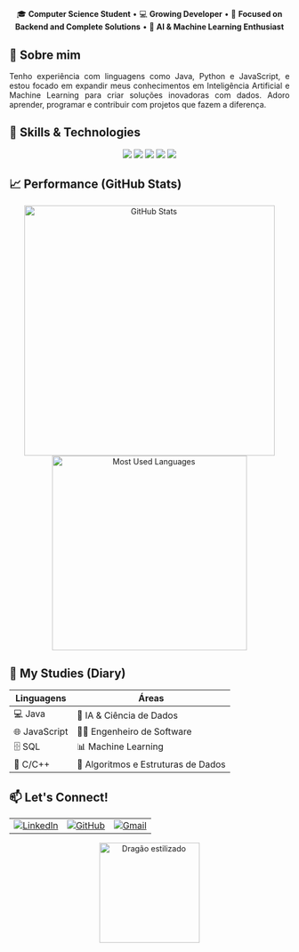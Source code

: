 <h1 align="center"> </h1>

<p align="center">
  🎓 <strong>Computer Science Student</strong> • 💻 <strong>Growing Developer</strong> • 🚀 <strong>Focused on Backend and Complete Solutions</strong> • 🤖 <strong>AI & Machine Learning Enthusiast</strong>
</p>


## 👋 Sobre mim

<p align="justify">
Tenho experiência com linguagens como Java, Python e JavaScript, e estou focado em expandir meus conhecimentos em Inteligência Artificial e Machine Learning para criar soluções inovadoras com dados.
Adoro aprender, programar e contribuir com projetos que fazem a diferença. </p>

## 🐉 Skills & Technologies
<p align="center">
  <img src="https://img.shields.io/badge/Java-ED8B00?style=for-the-badge&logo=java&logoColor=white" />
  <img src="https://img.shields.io/badge/JavaScript-F7DF1E?style=for-the-badge&logo=javascript&logoColor=black" />
  <img src="https://img.shields.io/badge/Python-3776AB?style=for-the-badge&logo=python&logoColor=white" />
  <img src="https://img.shields.io/badge/Machine_Learning-FF6F61?style=for-the-badge&logo=appveyor" />
  <img src="https://img.shields.io/badge/SQL-4479A1?style=for-the-badge&logo=mysql&logoColor=white" />
</p>

## 📈 Performance (GitHub Stats)
<p align="center">
  <img src="https://github-readme-stats.vercel.app/api?username=RaphaelPCarmo&show_icons=true&theme=dark&locale=en&title_color=FF6F61&icon_color=ED8B00&text_color=FFFFFF&bg_color=000000" width="450" alt="GitHub Stats"/>
  <img src="https://github-readme-stats.vercel.app/api/top-langs/?username=RaphaelPCarmo&layout=compact&langs_count=7&theme=dark&title_color=FF6F61&text_color=FFFFFF&bg_color=000000" width="350" alt="Most Used Languages"/>
</p>

## 🌱 My Studies (Diary)
| Linguagens      | Áreas                |
|-----------------|----------------------|
| 💻 Java         | 🧠 IA & Ciência de Dados |
| 🌐 JavaScript   | 🧑‍💻 Engenheiro de Software |
| 🗄️ SQL          | 📊 Machine Learning |
| 📐 C/C++        | 🧮 Algoritmos e Estruturas de Dados|
## 📫 Let's Connect!

<table align="center">
  <tr>
    <td align="center">
      <a href="https://www.linkedin.com/in/raphael-perim-do-carmo-512166315">
        <img src="https://img.shields.io/badge/LinkedIn-0077B5?style=for-the-badge&logo=linkedin&logoColor=white" alt="LinkedIn"/>
      </a>
    </td>
    <td align="center">
      <a href="https://github.com/RaphaelPCarmo">
        <img src="https://img.shields.io/badge/GitHub-181717?style=for-the-badge&logo=github&logoColor=white" alt="GitHub"/>
      </a>
    </td>
    <td align="center">
      <a href="mailto:raphael.perim123@gmail.com">
        <img src="https://img.shields.io/badge/Gmail-D14836?style=for-the-badge&logo=gmail&logoColor=white" alt="Gmail"/>
      </a>
    </td>
  </tr>
</table>


<p align="center">
</p>

<p align="center">
  <img src="https://github.com/user-attachments/assets/cbe84c17-3cac-479d-8ebe-0dcc3ffeabda" alt="Dragão estilizado" width="180"/>
</p>


